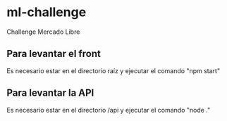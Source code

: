 # ml-challenge
Challenge Mercado Libre

## Para levantar el front
Es necesario estar en el directorio raíz y ejecutar el comando "npm start"

## Para levantar la API
Es necesario estar en el directorio /api y ejecutar el comando "node ."
